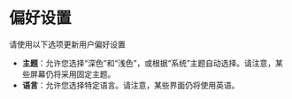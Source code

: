 # **偏好设置**

请使用以下选项更新用户偏好设置
- **主题**：允许您选择“深色”和“浅色”，或根据“系统”主题自动选择。请注意，某些屏幕仍将采用固定主题。
- **语言**：允许您选择特定语言。请注意，某些界面仍将使用英语。
